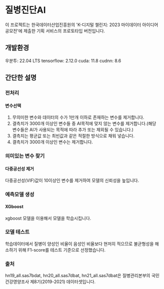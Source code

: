# 질병진단AI
이 프로젝트는 한국데이터산업진흥원의 'K-디지털 챌린지: 2023 마이데이터 아이디어 공모전'에 제출한 기획 서비스의 프로토타입 버전입니다.

## 개발환경
우분투: 22.04 LTS
tensorflow: 2.12.0
cuda: 11.8
cudnn: 8.6

## 간단한 설명
### 전처리
#### 변수선택
1. 무의미한 변수와 데이터의 수가 1만개 이하로 존재하는 변수를 제거합니다.
2. 결측치가 3000개 이상인 변수들 중 AI목적에 맞지 않는 변수를 제거합니다.(해당 변수들은 AI가 사용되는 목적에 따라 추가 또는 제외될 수 있습니다.)
3. 결측치는 평균값 또는 최빈값과 같은 적절한 방식으로 채워 넣습니다.
4. 결측치가 3000개 이상인 변수는 제거합니다.
### 의미있는 변수 찾기
#### 다중공선성 제거
다중공선성(VIF)값이 10이상인 변수를 제거하여 모델의 신뢰성을 높입니다.
### 예측모델 생성
#### XGboost
xgboost 모델을 이용해서 모델을 학습시킵니다.

### 모델 테스트
학습데이터에서 질병이 양성인 비율이 음성인 비율보다 현저히 적으므로 불균형성을 해소하기 위해 F1-score를 테스트 기준으로 선정했습니다.
### 출처
hn19_all.sas7bdat, hn20_all.sas7dbat, hn21_all.sas7dbat은 질병관리본부의 국민건강영양조사 제8기(2019-2021) 데이터셋입니다.


